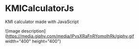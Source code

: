 # KMICalculatorJs

KMI calculator made with JavaScript

![image description](https://media.giphy.com/media/lPvsXRaFnRYomoIhRk/giphy.gif  width="400" height="400")
